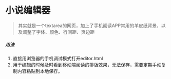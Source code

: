 # 小说编辑器
> 其实就是一个textarea的网页，加上了手机阅读APP常用的羊皮纸背景，以及调整了字体、颜色、行间距、页边距
##### 用法
1. 直接用浏览器的手机调试模式打开editor.html
2. 用于编辑的时候及时看到移动端阅读的排版效果，无法保存，需要定期手动复制内容粘贴到本地保存。
